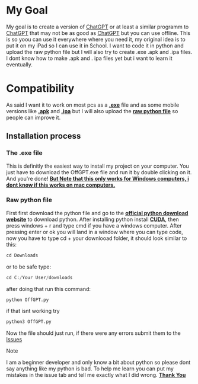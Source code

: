 # My Goal
My goal is to create a version of [ChatGPT](https://www.chatgpt.com) or at least a similar programm to [ChatGPT](https://www.chatgpt.com) that may not be as good as [ChatGPT](https://www.chatgpt.com) but you can use offline. This is so yoou can use it everywhere where you need it, my original idea is to put it on my iPad so I can use it in School. I want to code it in python and upload the raw python file but I will also try to create .exe .apk and .ipa files. I dont know how to make .apk and . ipa files yet but i want to learn it eventually.

# Compatibility
As said I want it to work on most pcs as a **<ins>.exe</ins>** file and as some mobile versions like **<ins>.apk</ins>** and **<ins>.ipa</ins>** but I will also upload the **<ins>raw python file</ins>** so people can improve it.

## Installation process

### The .exe file
This is definitly the easiest way to install my project on your computer. You just have to download the OffGPT.exe file and run it by double clicking on it. And you're done! <ins>**But Note that this only works for Windows computers, i dont know if this works on mac computers.**</ins>
### Raw python file
First first download the python file and go to the [**<ins>official python download website</ins>**](https://www.python.org/downloads/) to download python. After installing python install [**<ins>CUDA</ins>**](https://developer.nvidia.com/cuda-downloads), then press windows + r and type cmd if you have a windows computer. After pressing enter or ok you will land in a window where you can type code, now you have to type cd + your downlooad folder, it should look similar to this:

```python
cd Downloads
```
or to be safe type:

```python
cd C:/Your User/downloads
```
after doing that run this command:
```python
python OffGPT.py
```
if that isnt working try
```python
python3 OffGPT.py
```
Now the file should just run, if there were any errors submit them to the [Issues](https://github.com/alessioiskuhl/Offline-ChatGPT/issues)



> [!NOTE]
> I am a beginner developer and only know a bit about python so please dont say anything like my python is bad. To help me learn you can put my mistakes in the issue tab and tell me exactly what I did wrong. **<ins>Thank You</ins>**
